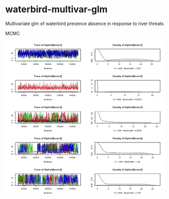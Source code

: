 # waterbird-multivar-glm
Multivariate glm of waterbird presence absence in response to river threats

MCMC
<p align="center">
  <img width="500" height="480" src="https://github.com/cabuelow/waterbird-multivar-glm/blob/main/alpha-mcmc.png">
</p>
